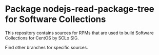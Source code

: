 # Package nodejs-read-package-tree for Software Collections

This repository contains sources for RPMs that are used
to build Software Collections for CentOS by SCLo SIG.

Find other branches for specific sources.
